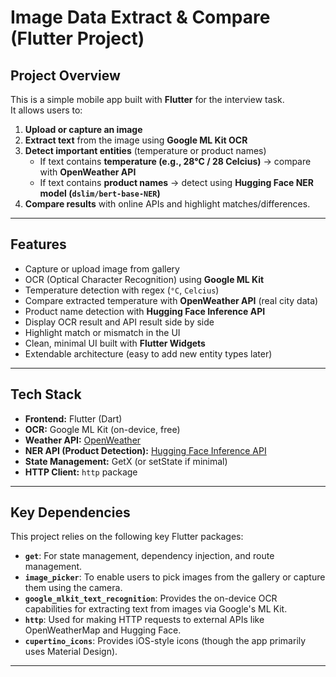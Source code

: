 #  Image Data Extract & Compare (Flutter Project)

##  Project Overview
This is a simple mobile app built with **Flutter** for the interview task.  
It allows users to:
1. **Upload or capture an image**
2. **Extract text** from the image using **Google ML Kit OCR**
3. **Detect important entities** (temperature or product names)
    - If text contains **temperature (e.g., 28°C / 28 Celcius)** → compare with **OpenWeather API**
    - If text contains **product names** → detect using **Hugging Face NER model (`dslim/bert-base-NER`)**
4. **Compare results** with online APIs and highlight matches/differences.

---

##  Features
-  Capture or upload image from gallery
-  OCR (Optical Character Recognition) using **Google ML Kit**
-  Temperature detection with regex (`°C`, `Celcius`)
-  Compare extracted temperature with **OpenWeather API** (real city data)
-  Product name detection with **Hugging Face Inference API**
-  Display OCR result and API result side by side
-  Highlight match or mismatch in the UI
-  Clean, minimal UI built with **Flutter Widgets**
-  Extendable architecture (easy to add new entity types later)

---

##  Tech Stack
- **Frontend:** Flutter (Dart)
- **OCR:** Google ML Kit (on-device, free)
- **Weather API:** [OpenWeather](https://openweathermap.org/api)
- **NER API (Product Detection):** [Hugging Face Inference API](https://huggingface.co/models/dslim/bert-base-NER)
- **State Management:** GetX (or setState if minimal)
- **HTTP Client:** `http` package

---

## Key Dependencies

This project relies on the following key Flutter packages:

*   **`get`**: For state management, dependency injection, and route management.
*   **`image_picker`**: To enable users to pick images from the gallery or capture them using the camera.
*   **`google_mlkit_text_recognition`**: Provides the on-device OCR capabilities for extracting text from images via Google's ML Kit.
*   **`http`**: Used for making HTTP requests to external APIs like OpenWeatherMap and Hugging Face.
*   **`cupertino_icons`**: Provides iOS-style icons (though the app primarily uses Material Design).

---
